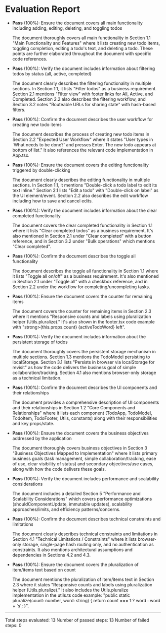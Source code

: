 # Evaluation Report

- **Pass** (100%): Ensure the document covers all main functionality including adding, editing, deleting, and toggling todos
  
  The document thoroughly covers all main functionality in Section 1.1 "Main Functionality and Features" where it lists creating new todo items, toggling completion, editing a todo's text, and deleting a todo. These points are further elaborated throughout the document with specific code references.

- **Pass** (100%): Verify the document includes information about filtering todos by status (all, active, completed)
  
  The document clearly describes the filtering functionality in multiple sections. In Section 1.1, it lists "Filter todos" as a business requirement. Section 2.1 mentions "Filter view" with footer links for All, Active, and Completed. Section 2.2 also describes the filtering workflow, and Section 3.2 notes "Routeable URLs for sharing state" with hash-based filters.

- **Pass** (100%): Confirm the document describes the user workflow for creating new todo items
  
  The document describes the process of creating new todo items in Section 2.2 "Expected User Workflow" where it states "User types in 'What needs to be done?' and presses Enter. The new todo appears at bottom of list." It also references the relevant code implementation in App.tsx.

- **Pass** (100%): Ensure the document covers the editing functionality triggered by double-clicking
  
  The document clearly describes the editing functionality in multiple sections. In Section 1.1, it mentions "Double-click a todo label to edit its text inline." Section 2.1 lists "Edit a todo" with "Double-click on label" as the UI element/event. Section 2.2 also describes the edit workflow including how to save and cancel edits.

- **Pass** (100%): Verify the document includes information about the clear completed functionality
  
  The document covers the clear completed functionality in Section 1.1 where it lists "Clear completed todos" as a business requirement. It's also mentioned in Section 2.1 under "Clear completed" with a button reference, and in Section 3.2 under "Bulk operations" which mentions "Clear completed".

- **Pass** (100%): Confirm the document describes the toggle all functionality
  
  The document describes the toggle all functionality in Section 1.1 where it lists "Toggle all on/off" as a business requirement. It's also mentioned in Section 2.1 under "Toggle all" with a checkbox reference, and in Section 2.2 under the workflow for completing/uncompleting tasks.

- **Pass** (100%): Ensure the document covers the counter for remaining items
  
  The document covers the counter for remaining items in Section 2.3 where it mentions "Responsive counts and labels using pluralization helper (Utils.pluralize)." It's also shown in the footer.tsx code example with "strong>{this.props.count}</strong> {activeTodoWord} left".

- **Pass** (100%): Verify the document includes information about the persistent storage of todos
  
  The document thoroughly covers the persistent storage mechanism in multiple sections. Section 1.3 mentions the TodoModel persisting to localStorage. Section 3.1 lists "Persists in browser via localStorage for revisit" as how the code delivers the business goal of simple collaboration/tracking. Section 4.1 also mentions browser-only storage as a technical limitation.

- **Pass** (100%): Confirm the document describes the UI components and their relationships
  
  The document provides a comprehensive description of UI components and their relationships in Section 1.2 "Core Components and Relationships" where it lists each component (TodoApp, TodoModel, TodoItem, TodoFooter, Utils, constants) along with their responsibilities and key props/state.

- **Pass** (100%): Ensure the document covers the business objectives addressed by the application
  
  The document thoroughly covers business objectives in Section 3 "Business Objectives Mapped to Implementation" where it lists primary business goals (task management, simple collaboration/tracking, ease of use, clear visibility of status) and secondary objectives/use cases, along with how the code delivers these goals.

- **Pass** (100%): Verify the document includes performance and scalability considerations
  
  The document includes a detailed Section 5 "Performance and Scalability Considerations" which covers performance optimizations (shouldComponentUpdate, immutable updates), scalability approaches/limits, and efficiency patterns/concerns.

- **Pass** (100%): Confirm the document describes technical constraints and limitations
  
  The document clearly describes technical constraints and limitations in Section 4.1 "Technical Limitations / Constraints" where it lists browser-only storage, single-page hash routing only, and no authentication as constraints. It also mentions architectural assumptions and dependencies in Sections 4.2 and 4.3.

- **Pass** (100%): Ensure the document covers the pluralization of item/items text based on count
  
  The document mentions the pluralization of item/items text in Section 2.3 where it states "Responsive counts and labels using pluralization helper (Utils.pluralize)." It also includes the Utils.pluralize implementation in the utils.ts code example: "public static pluralize(count: number, word: string) { return count === 1 ? word : word + 's'; }".

---

Total steps evaluated: 13
Number of passed steps: 13
Number of failed steps: 0